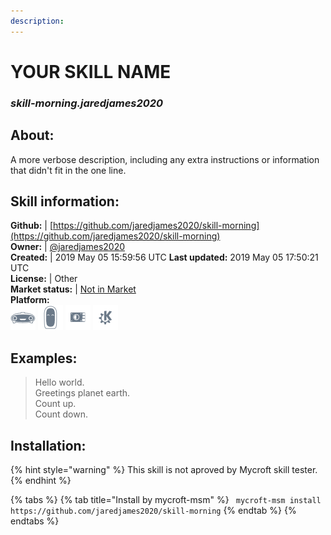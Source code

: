 ```yaml
---
description: 
---
```


# YOUR SKILL NAME  
### _skill-morning.jaredjames2020_  
## About:  
A more verbose description, including any extra instructions or
information that didn't fit in the one line.

## Skill information:  
**Github:** | [https://github.com/jaredjames2020/skill-morning](https://github.com/jaredjames2020/skill-morning)  
**Owner:** | [@jaredjames2020](https://github.com/jaredjames2020)  
**Created:** | 2019 May 05 15:59:56 UTC  **Last updated:** 2019 May 05 17:50:21 UTC  
**License:** | Other  
**Market status:** | [Not in Market](https://market.mycroft.ai/skill/)  
**Platform:**  
 ![Mark I](../.gitbook/assets/mark-1-icon.png)  ![Mark II](../.gitbook/assets/mark-2-icon.png)  ![Picroft](../.gitbook/assets/picroft-icon.png)  ![plasmoid](../.gitbook/assets/kde.png)   
## Examples:  
> Hello world.  
> Greetings planet earth.  
> Count up.  
> Count down.  
  
## Installation:  
{% hint style="warning" %}
This skill is not aproved by Mycroft skill tester.
{% endhint %}
    
{% tabs %}
{% tab title="Install by mycroft-msm" %}
``` mycroft-msm install https://github.com/jaredjames2020/skill-morning```
{% endtab %}
  {% endtabs %}
  
